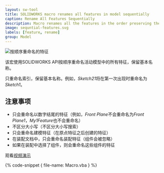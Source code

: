 ```yaml
---
layout: sw-tool
title: SOLIDWORKS macro renames all features in model sequentially
caption: Rename All Features Sequentially
description: Macro renames all the features in the order preserving the base names using SOLIDWORKS API
image: sequntial-features.svg
labels: [feature, rename]
group: Model
---
```


![按顺序重命名的特征](rename-features-sequentially.png)

该宏使用SOLIDWORKS API按顺序重命名活动模型中的所有特征，保留基本名称。

只重命名索引，保留基本名称。例如，*Sketch21*将在第一次出现时重命名为*Sketch1*。

## 注意事项

* 只会重命名以数字结尾的特征（例如，*Front Plane*不会重命名为*Front Plane1*，*My1Feature*也不会重命名）
* 不区分大小写（不区分大小写搜索）
* 只会重命名建模特征（在原点特征之后创建的特征）
* 在装配文档中，只会重命名装配特征（组件会被忽略）
* 如果在装配中选择了组件，则会重命名这些组件的特征

观看[视频演示](https://youtu.be/jsjN8zNRTuc?t=139)

{% code-snippet { file-name: Macro.vba } %}